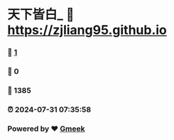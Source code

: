 # 天下皆白_ :link: https://zjliang95.github.io 
### :page_facing_up: [1](https://zjliang95.github.io/tag.html) 
### :speech_balloon: 0 
### :hibiscus: 1385 
### :alarm_clock: 2024-07-31 07:35:58 
### Powered by :heart: [Gmeek](https://github.com/Meekdai/Gmeek)
